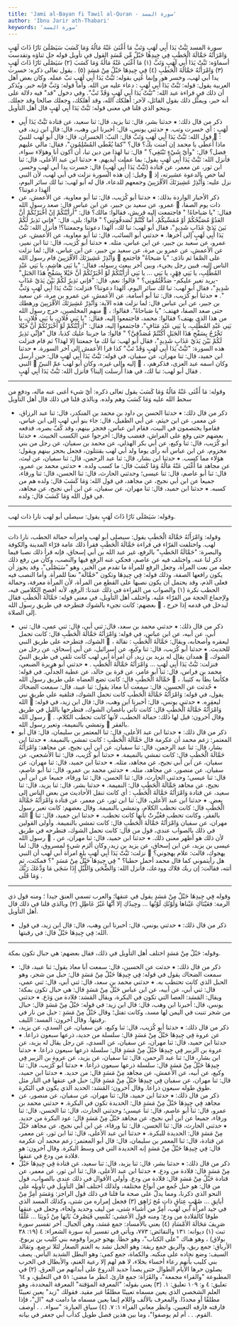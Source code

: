 ```yaml
---
title: 'Jami al-Bayan fi Tawil al-Quran - سورة المسد'
author: 'Ibnu Jarir ath-Thabari'
keywords: 'سورة المسد'
---
```


سورة المسد
تَبَّتْ يَدَا أَبِي لَهَبٍ وَتَبَّ
مَا أَغْنَىٰ عَنْهُ مَالُهُ وَمَا كَسَبَ
سَيَصْلَىٰ نَارًا ذَاتَ لَهَبٍ
وَامْرَأَتُهُ حَمَّالَةَ الْحَطَبِ
فِي جِيدِهَا حَبْلٌ مِّن مَّسَدٍ
القول في تأويل قوله جل ثناؤه وتقدست أسماؤه: تَبَّتْ يَدَا أَبِي لَهَبٍ وَتَبَّ (١) مَا أَغْنَى عَنْهُ مَالُهُ وَمَا كَسَبَ (٢) سَيَصْلَى نَارًا ذَاتَ لَهَبٍ (٣) وَامْرَأَتُهُ حَمَّالَةَ الْحَطَبِ (٤) فِي جِيدِهَا حَبْلٌ مِنْ مَسَدٍ (٥)  .
يقول تعالى ذكره: خسرت يدا أبي لهب، وخسر هو. وإنما عُنِي بقوله:
تَبَّتْ يَدَا أَبِي لَهَبٍ
تبّ عمله. وكان بعض أهل العربية يقول: قوله:
تَبَّتْ يَدَا أَبِي لَهَبٍ
: دعاء عليه من الله.
وأما قوله:
وَتَبَّ
فإنه خبر. ويُذكر أن ذلك في قراءة عبد الله: "تَبَّتْ يَدَا أبِي لَهَبٍ وَقَدْ تَبَّ". وفي دخول "قد" فيه دلالة على أنه خبر، ويمثِّل ذلك بقول القائل، لآخر: أهلكك الله، وقد أهلكك، وجعلك صالحا وقد جعلك.
وبنحو الذي قلنا في معنى قوله:
تَبَّتْ يَدَا أَبِي لَهَبٍ
قال أهل التأويل.
* ذكر من قال ذلك:
⁕ حدثنا بشر، قال: ثنا يزيد، قال: ثنا سعيد، عن قتادة
تَبَّتْ يَدَا أَبِي لَهَبٍ
: أي خسرت وتب.
⁕ حدثني يونس، قال: أخبرنا ابن وهب، قال: قال ابن زيد، في قول الله:
تَبَّتْ يَدَا أَبِي لَهَبٍ وَتَبَّ
قال: التبّ: الخسران، قال: قال أبو لهب للنبيّ

: ماذا أُعطَى يا محمد إن آمنت بك؟ قال؟ "كمَا يُعْطَى المُسْلِمُون"، فقال: مالي عليهم فضل؟ قال: "وأيّ شَيْءٍ تَبْتَغِي؟ " قال: تبا لهذا من دين تبا، أن أكون أنا وهؤلاء سواء، فأنزل الله:
تَبَّتْ يَدَا أَبِي لَهَبٍ
يقول: بما عملت أيديهم.
⁕ حدثنا ابن عبد الأعلى، قال: ثنا ابن ثور، عن معمر، عن قتادة (تَبَّتْ يَدَا أَبِي لَهَبٍ) قال: خسرت يدا أبي لهب وخسر.
وقيل: إن هذه السورة نزلت في أبي لهب، لأن النبي

لما خص بالدعوة عشيرته، إذ نزل عليه:
وَأَنْذِرْ عَشِيرَتَكَ الأقْرَبِينَ
وجمعهم للدعاء، قال له أبو لهب: تبا لك سائر اليوم، ألهذا دعوتنا؟
* ذكر الأخبار الواردة بذلك:
⁕ حدثنا أبو كُرَيب، قال: ثنا أبو معاوية، عن الأعمش، عن عمرو، عن سعيد بن جبير، عن ابن عباس قال: صعد رسول الله

ذات يوم الصفا، فقال: "يا صَباحاهُ! " فاجتمعت إليه قريش، فقالوا: مالك؟ قال: "أرأيْتُكُمْ إنْ أخْبَرْتُكُمْ أنَّ العَدُوَّ مُصَبِّحُكُمْ أوْ مُمَسِّيكُمْ، أما كُنْتُمْ تُصَدقُونَنِي؟ " قالوا: بلى، قال: "فإني نَذِيرٌ لَكُمْ بَينَ يَدَيْ عَذَابٍ شَدِيدٍ"، فقال أبو لهب: تبا لك، ألهذا دعوتنا وجمعتنا؟! فأنزل الله:
تَبَّتْ يَدَا أَبِي لَهَبٍ
إلى آخرها.
⁕ حدثني أبو السائب، قال: ثنا أبو معاوية، عن الأعمش، عن عمرو، عن سعيد بن جبير، عن ابن عباس، مثله.
⁕ حدثنا أبو كُرَيب، قال: ثنا ابن نمير، عن الأعمش، عن عمرو بن مرة، عن سعيد بن جبير، عن ابن عباس، قال: لما نزلت
وَأَنْذِرْ عَشِيرَتَكَ الأقْرَبِينَ
قام رسول الله

على الصَّفا ثم نادَى: "يا صَبحاهُ" فاجتمع الناس إليه، فبين رجل يجيء، وبين آخر يبعث رسوله، فقال: "يا بَنِي هاشِمٍ، يا بَنِي عَبْدِ المُطَّلِبِ، يا بَنِي فِهْرٍ، يا بَنِي ... يا بَنِي أرَأَيْتُكُمْ لَوْ أخْبَرْتُكُمْ أنَّ خَيْلا بِسَفْحِ هَذَا الجَبَلِ" -يريد تغير عليكم- صَدَّقْتُمُونِي؟ " قالوا: نعم، قال: "فإني نَذِيرٌ لَكُمْ بَيْنَ يَدَيْ عَذَابٍ شَدِيدٍ"، فقال أبو لهب: تبا لك سائر اليوم، ألهذا دعوتنا؟ فنزلت:
تَبَّتْ يَدَا أَبِي لَهَبٍ وَتَبَّ
".
⁕ حدثنا أبو كُرَيب، قال: ثنا أبو أسامة، عن الأعمش، عن عمرو بن مرة، عن سعيد بن جبير، عن ابن عباس قال: لما نزلت هذه الآية:
وَأَنْذِرْ عَشِيرَتَكَ الأقْرَبِينَ
ورهطك منهم المخلصين، خرج رسول الله

، حتى صعد الصفا، فهتف: "يا صَباحاهُ". فقالوا: من هذا الذي يهتف؟ فقالوا: محمد، فاجتمعوا إليه، فقال: "يا بَنِي فُلانٍ، يا بَنِي فُلانٍ، يا بَنِي عَبْدِ المُطَّلِبِ، يا بَنِي عَبْدِ مَنَافٍ"، فاجتمعوا إليه، فقال: "أرَأَيْتُكُمْ لَوْ أَخْبَرْتُكُمْ أنَّ خَيْلا تَخْرُجُ بِسَفْحِ هَذَا الجَبَلِ أكُنْتُمْ مُصَدِّقِيَّ؟ " قالوا: ما جربنا عليك كذبا، قال "فإنِّي نَذِيرٌ لَكُمْ بَيْنَ يَدَيْ عَذَابٍ شَدِيدٍ"، فقال أبو لهب: تبا لك ما جمعتنا إلا لهذا؟ ثم قام فنزلت هذه السورة: "تَبَّتْ يَدَا أبِي لَهَبٍ وَقَدْ تَبَّ" كذا قرا الأعمش إلى آخر السورة.
⁕ حدثنا ابن حميد، قال: ثنا مهران، عن سفيان، في قوله:
تَبَّتْ يَدَا أَبِي لَهَبٍ
قال: حين أرسل النبي

إليه وإلى غيره، وكان أبو لهب عمّ النبيّ

، وكان اسمه عبد العزى، فذكرهم، فقال أبو لهب: تبا لك، في هذا أرسلت إلينا؟ فأنزل الله:
تَبَّتْ يَدَا أَبِي لَهَبٍ
.
* * *
وقوله:
مَا أَغْنَى عَنْهُ مَالُهُ وَمَا كَسَبَ
يقول تعالى ذكره: أيّ شيء أغنى عنه ماله، ودفع من سخط الله عليه
وَمَا كَسَبَ
وهم ولده. وبالذي قلنا في ذلك قال أهل التأويل
* ذكر من قال ذلك:
⁕ حدثنا الحسن بن داود بن محمد بن المنكدر، قال: ثنا عبد الرزاق، عن معمر، عن ابن خيثم، عن أبي الطفيل، قال: جاء بنو أبي لهب إلى ابن عباس، فقاموا يختصمون في البيت، فقام ابن عباس، فحجز بينهم، وقد كُفّ بصره، فدفعه بعضهم حتى وقع على الفراش، فغضب وقال: أخرجوا عني الكسب الخبيث.
⁕ حدثنا أبو كُرَيب، قال: ثنا وكيع، عن أبي بكر الهذلي، عن محمد بن سفيان، عن رجل من بني مخزوم، عن ابن عباس أنه رأى يوما ولد أبي لهب يقتتلون، فجعل يحجز بينهم ويقول: هؤلاء مما كسب.
⁕ حدثنا ابن بشار، قال: ثنا عبد الرحمن، قال: ثنا سفيان، عن ليث، عن مجاهد
مَا أَغْنَى عَنْهُ مَالُهُ وَمَا كَسَبَ
قال: ما كسب ولده.
⁕ حدثني محمد بن عمرو، قال: ثنا أبو عاصم، قال: ثنا عيسى؛ وحدثني الحارث، قال: ثنا الحسن، قال: ثنا ورقاء، جميعا عن ابن أبي نجيح، عن مجاهد، في قول الله:
وَمَا كَسَبَ
قال: ولده هم من كسبه.
⁕ حدثنا ابن حميد، قال: ثنا مهران، عن سفيان، عن ابن أبي نجيح، عن مجاهد، في قول الله
وَمَا كَسَبَ
قال: ولده.
* * *
وقوله:
سَيَصْلَى نَارًا ذَاتَ لَهَبٍ
يقول: سيصلى أبو لهب نارا ذات لهب.
* * *
وقوله:
وَامْرَأَتُهُ حَمَّالَةَ الْحَطَبِ
يقول: سيصلى أبو لهب وامرأته حمالة الحطب، نارا ذات لهب. واختلفت القرّاء في قراءة
حَمَّالَةَ الْحَطَبِ
فقرأ ذلك عامة قرّاء المدينة والكوفة والبصرة: "حَمَّالَةُ الحَطَبِ" بالرفع، غير عبد الله بن أبي إسحاق، فإنه قرأ ذلك نصبا فيما ذكر لنا عنه.
واختلف فيه عن عاصم، فحكي عنه الرفع فيها والنصب، وكأن من رفع ذلك جعله من نعت المرأة، وجعل الرفع للمرأة ما تقدم من الخبر، وهو "سَيَصْلَى"، وقد يجوز أن يكون رافعها الصفة، وذلك قوله:
فِي جِيدِهَا
وتكون "حَمَّالَة" نعتا للمرأة. وأما النصب فيه فعلى الذم، وقد يحتمل أن يكون نصبها على القطع من المرأة، لأن المرأة معرفة، وحمالة الحطب نكرة
(١)
والصواب من القراءة في ذلك عندنا: الرفع، لأنه أفصح الكلامين فيه، ولإجماع الحجة من القرّاء عليه.
واختلف أهل التأويل، في معنى قوله:
حَمَّالَةَ الْحَطَبِ
فقال بعضهم: كانت تجيء بالشوك فتطرحه في طريق رسول الله

، ليدخل في قدمه إذا خرج إلى الصلاة.
* ذكر من قال ذلك:
⁕ حدثني محمد بن سعد، قال: ثني أبي، قال: ثني عمي، قال: ثني أبي، عن أبيه، عن ابن عباس، في قوله:
وَامْرَأَتُهُ حَمَّالَةَ الْحَطَبِ
قال: كانت تحمل الشوك، فتطرحه على طريق النبي

، ليعقره وأصحابه، ويقال:
حَمَّالَةَ الْحَطَبِ
: نقالة للحديث.
⁕ حدثنا أبو كُرَيب، قال: ثنا وكيع، عن إسرائيل، عن أبي إسحاق، عن رجل من همدان يقال له يزيد بن زيد، أن امرأة أبي لهب كانت تلقي في طريق النبيّ

الشوك، فنزلت:
تَبَّتْ يَدَا أَبِي لَهَبٍ ... وَامْرَأَتُهُ حَمَّالَةَ الْحَطَبِ
.
⁕ حدثني أبو هريرة الضبعي، محمد بن فراس، قال: ثنا أبو عامر، عن قرة بن خالد، عن عطية الجدلِّي. في قوله:
حَمَّالَةَ الْحَطَبِ
قال: كانت تضع العضاه على طريق رسول الله

، فكأنما يطأ به كثيبا.
⁕ حُدثت عن الحسين، قال: سمعت أبا معاذ يقول: ثنا عبيد، قال: سمعت الضحاك يقول، في قوله:
وَامْرَأَتُهُ حَمَّالَةَ الْحَطَبِ
كانت تحمل الشوك، فتلقيه على طريق نبي الله

ليعقِره.
⁕ حدثني يونس، قال: أخبرنا ابن وهب، قال: قال ابن زيد، في قوله:
وَامْرَأَتُهُ حَمَّالَةَ الْحَطَبِ
قال: كانت تأتي بأغصان الشوك، فتطرحها بالليل في طريق رسول الله

.
وقال آخرون: قيل لها ذلك: حمالة الحطب، لأنها كانت تحطب الكلام، وتمشي بالنميمة، وتعير رسول الله

بالفقر.
* ذكر من قال ذلك:
⁕ حدثنا ابن عبد الأعلى، قال: ثنا المعتمر بن سليمان، قال: قال أبو المعتمر: زعم محمد أن عكرمة قال
حَمَّالَةَ الْحَطَبِ
: كانت تمشي بالنميمة.
⁕ حدثنا ابن بشار، قال: ثنا عبد الرحمن، قال: ثنا سفيان، عن ابن أبي نجيح، عن مجاهد:
وَامْرَأَتُهُ حَمَّالَةَ الْحَطَبِ
قال: كانت تمشي بالنميمة.
⁕ حدثنا أبو كُرَيب، قال: ثنا الأشجعي، عن سفيان، عن ابن أبي نجيح، عن مجاهد، مثله.
⁕ حدثنا ابن حميد، قال: ثنا مهران، عن سفيان، عن منصور، عن مجاهد، مثله.
⁕ حدثني محمد بن عمرو، قال: ثنا أبو عاصم، قال: ثنا عيسى؛ وحدثني الحارث، قال: ثنا الحسن، قال: ثنا ورقاء، جميعا عن ابن أبي نجيح، عن مجاهد
حَمَّالَةَ الْحَطَبِ
قال: النميمة.
⁕ حدثنا بشر، قال: ثنا يزيد، قال: ثنا سعيد، عن قتادة
وَامْرَأَتُهُ حَمَّالَةَ الْحَطَبِ
: أي كانت تنقل الأحاديث من بعض الناس إلى بعض.
⁕ حدثنا ابن عبد الأعلى، قال: ثنا ابن ثور، عن معمر، عن قتادة
وَامْرَأَتُهُ حَمَّالَةَ الْحَطَبِ
قال: كانت تحطب الكلام، وتمشي بالنميمة.
وقال بعضهم: كانت تعير رسول الله

بالفقر، وكانت تحطب فعُيِّرتْ بأنها كانت تحطب.
⁕ حدثنا ابن حميد، قال: ثنا مهران، عن سفيان
وَامْرَأَتُهُ حَمَّالَةَ الْحَطَبِ
قال: كانت تمشي بالنميمة.
وأولى القولين في ذلك بالصواب عندي، قول من قال: كانت تحمل الشوك، فتطرحه في طريق رسول الله

، لأن ذلك هو أظهر معنى ذلك.
⁕ حدثنا ابن حميد، قال: ثنا مهران، عن عيسى بن يزيد، عن ابن إسحاق، عن يزيد بن زيد، وكان ألزم شيءٍ لمسروق، قال: لما نزلت:
تَبَّتْ يَدَا أَبِي لَهَبٍ
بلغ امرأة أبي لهب أن النبي

يهجوك، قالت: علام يهجوني؟ هل رأيتموني كما قال محمد أحمل حطبا؟ "
فِي جِيدِهَا حَبْلٌ مِنْ مَسَدٍ
"؟ فمكثت، ثم أتته، فقالت: إن ربك قلاك وودعك، فأنزل الله:
وَالضُّحَى وَاللَّيْلِ إِذَا سَجَى مَا وَدَّعَكَ رَبُّكَ وَمَا قَلَى
.
* * *
وقوله
فِي جِيدِهَا حَبْلٌ مِنْ مَسَدٍ
يقول في عنقها؛ والعرب تسمي العنق جيدا ؛ ومنه قول ذي الرمة:
فعَيْنَاكِ عَيْناها وَلَوْنُكِ لَوْنُها ... وجِيدُكِ إلا أنَّهَا غَيْرُ عَاطِلِ
(٢)
وبالذي قلنا في ذلك قال أهل التأويل.
* ذكر من قال ذلك:
⁕ حدثني يونس، قال: أخبرنا ابن وهب، قال: قال ابن زيد، في قول الله:
فِي جِيدِهَا حَبْلٌ
قال: في رقبتها.
* * *
وقوله:
حَبْلٌ مِنْ مَسَدٍ
اختلف أهل التأويل في ذلك، فقال بعضهم: هي حبال تكون بمكة.
* ذكر من قال ذلك:
⁕ حدثت عن الحسين، قال: سمعت أبا معاذ يقول: ثنا عبيد، قال: سمعت الضحاك يقول في قوله:
فِي جِيدِهَا حَبْلٌ مِنْ مَسَدٍ
قال: حبل من شجر، وهو الحبل الذي كانت تحتطب به.
⁕ حدثني محمد بن سعد، قال: ثني أبي، قال: ثني عمي، قال: ثني أبي، عن أبيه، عن ابن عباس
حَبْلٌ مِنْ مَسَدٍ
قال: هي حبال تكون بمكة؛ ويقال: المَسَد: العصا التي تكون في البكرة، ويقال المَسَد: قلادة من وَدَع.
⁕ حدثني يونس، قال: أخبرنا ابن وهب، قال: قال ابن زيد: في قوله:
حَبْلٌ مِنْ مَسَدٍ
قال: حبال من شجر تنبت في اليمن لها مسد، وكانت تفتل؛ وقال
حَبْلٌ مِنْ مَسَدٍ
: حبل من نار في رقبتها.
وقال آخرون: المسد: الليف.
* ذكر من قال ذلك:
⁕ حدثنا أبو كُرَيب، قال: ثنا وكيع، عن سفيان، عن السدي، عن يزيد، عن عروة
فِي جِيدِهَا حَبْلٌ مِنْ مَسَدٍ
قال: سلسلة من حديد، ذرعها سبعون ذراعا.
⁕ حدثنا ابن حميد، قال: ثنا مهران، عن سفيان، عن السدي، عن رجل يقال له يزيد، عن عروة بن الزبير
فِي جِيدِهَا حَبْلٌ مِنْ مَسَدٍ
قال: سلسلة ذرعها سبعون ذراعا.
⁕ حدثنا ابن بشار، قال: ثنا عبد الرحمن، قال: ثنا سفيان، عن يزيد، عن عروة بن الزبير
فِي جِيدِهَا حَبْلٌ مِنْ مَسَدٍ
قال: سلسلة ذرعها سبعون ذراعا.
⁕ حدثنا أبو كُرَيب، قال: ثنا وكيع، عن أبيه، عن الأعمش، عن مجاهد
مِنْ مَسَدٍ
قال: من حديد.
⁕ حدثنا ابن حميد، قال: ثنا مهران، عن سفيان
فِي جِيدِهَا حَبْلٌ مِنْ مَسَدٍ
قال: حبل في عنقها في النار مثل طوق طوله سبعون ذراعا.
وقال آخرون: المَسَد: الحديد الذي يكون في البَكرة.
* ذكر من قال ذلك:
⁕ حدثنا ابن حميد، قال: ثنا مهران، عن سفيان، عن منصور، عن مجاهد
فِي جِيدِهَا حَبْلٌ مِنْ مَسَدٍ
قال: الحديدة تكون في البكرة.
⁕ حدثني محمد بن عمرو، قال: ثنا أبو عاصم، قال: ثنا عيسى؛ وحدثني الحارث، قال: ثنا الحسن، قال: ثنا ورقاء، جميعا عن ابن أبي نجيح، عن مجاهد
حَبْلٌ مِنْ مَسَدٍ
قال: عود البكرة من حديد.
⁕ حدثني الحارث، قال: ثنا الحسن، قال: ثنا ورقاء، عن ابن أبي نجيح، عن مجاهد
حَبْلٌ مِنْ مَسَدٍ
قال: الحديدة للبكرة.
⁕ حدثنا ابن عبد الأعلى، قال: ثنا ابن ثور، عن معمر، عن قتادة، قال: ثنا المعمر بن سليمان، قال: قال أبو المعتمر: زعم محمد أن عكرمة قال:
فِي جِيدِهَا حَبْلٌ مِنْ مَسَدٍ
إنه الحديدة التي في وسط البكرة.
وقال آخرون: هو قلادة من ودع في عنقها.
* ذكر من قال ذلك:
⁕ حدثنا بشر، قال: ثنا يزيد، قال: ثنا سعيد، عن قتادة
فِي جِيدِهَا حَبْلٌ مِنْ مَسَدٍ
قال: قلادة من ودع.
⁕ حدثنا ابن عبد الأعلى، قال: ثنا ابن ثور، عن معمر، عن قتادة
حَبْلٌ مِنْ مَسَدٍ
قال: قلادة من ودع.
وأولى الأقوال في ذلك عندي بالصواب، قول من قال: هو حبل جُمع من أنواع مختلفة، ولذلك اختلف أهل التأويل في تأويله على النحو الذي ذكرنا، ومما يدلّ على صحة ما قلنا في ذلك قول الراجز:
وَمَسَدٍ أُمِرَّ مِنْ أيانِقِ ... صُهْبٍ عِتاقٍ ذاتِ مُخ زَاهِق
(٣)
فجعل إمراره من شتى، وكذلك المسد الذي في جيد امرأة أبي لهب، أمِرَّ من أشياء شتى، من ليف وحديد ولحاء، وجعل في عنقها طوقا كالقلادة من ودع؛ ومنه قول الأعشى:
تُمْسِي فَيَصْرِفُ بَابَها مِنْ دُونِنَا ... غَلْقًا صَرِيفَ مَحَالَةَ الأمْسَادِ
(٤)
يعني بالأمساد: جمع مَسَد، وهي الجبال.
آخر تفسير سورة تبت
(١)
ديوانه: ١٣١ والنقائض: ٧٧٣، ويأتي في تفسير آية سورة الشعراء: ٤ (١٩: ٣٨ بولاق) ، وهو هناك "على الكتاب"، وهو خطأ. يهجو جريرا وقومه بني كليب بن يربوع. الأرباق: جمع ربق، والربق جمع ربقة: وهو الحبل تشد به الغنم الصغار لئلا ترضع. وتقالد السيف: وضع نجاده على منكبه. والكماة، جمع كمى: وهو البطل الشديد البأس. يصف بني كليب بأنهم رعاء أخساء بخلاء، لا هم لهم إلا رعية الغنم، والأبطال في الحرب يصلون حرها الأيام الطوال حتى يصدأ حديد الدروع على أبدانهم من العرق.
(٢)
في المطبوعة "والقراء مجمعة"، والقَرَأَة: جمع قارئ. انظر ما مضى: ٥١ في التعليق، و ٦٤ تعليق: ٤ و: ١٠٩ تعليق: ١.
(٣)
يعني بقوله: "المعرفة المؤقتة" المعرفة المحددة، وهو العلم الشخصي الذي يعين مسماه تعيينًا مطلقًا غير مقيد. فقولك "زيد" يعين تعيينًا مطلقًا أو محددًا. والمعرف بالألف واللام إنما يعين مسماه ما دامت فيه "ال"، فإذا فارقته فارقه التعيين. وانظر معاني الفراء ١: ٧.
(٤)
سياق العبارة: "سواء. . . أوصف القوم. . . أم لم يوصفوا"، وما بين هذين فصل طويل كدأب أبي جعفر في بيانه.